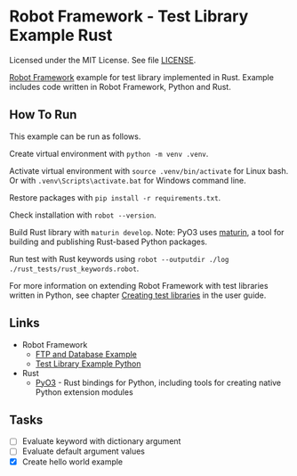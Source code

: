 # Robot Framework - Test Library Example Rust

Licensed under the MIT License. See file [LICENSE](./LICENSE).

[Robot Framework](https://robotframework.org/) example for test library implemented in Rust. Example includes code written in Robot Framework, Python and Rust.

## How To Run

This example can be run as follows.

Create virtual environment with `python -m venv .venv`.

Activate virtual environment with `source .venv/bin/activate` for Linux bash. Or with `.venv\Scripts\activate.bat` for Windows command line.

Restore packages with `pip install -r requirements.txt`.

Check installation with `robot --version`.

Build Rust library with `maturin develop`. Note: PyO3 uses [maturin](https://www.maturin.rs/), a tool for building and publishing Rust-based Python packages.

Run test with Rust keywords using `robot --outputdir ./log ./rust_tests/rust_keywords.robot`.

For more information on extending Robot Framework with test libraries written in Python, see chapter [Creating test libraries](https://robotframework.org/robotframework/latest/RobotFrameworkUserGuide.html#creating-test-libraries) in the user guide.

## Links

* Robot Framework
  * [FTP and Database Example](https://github.com/mneiferbag/robot-ftp-db)
  * [Test Library Example Python](https://github.com/mneiferbag/robot-python-test-library)
* Rust
  * [PyO3](https://pyo3.rs/) - Rust bindings for Python, including tools for creating native Python extension modules

## Tasks

- [ ] Evaluate keyword with dictionary argument
- [ ] Evaluate default argument values
- [x] Create hello world example
